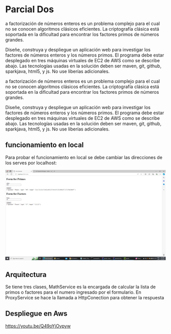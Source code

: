 # Parcial Dos

a factorización de números enteros es un problema complejo para el cual no se conocen algoritmos clásicos eficientes. La criptografía clásica está soportada en la dificultad para encontrar los factores primos de números grandes.

Diseñe, construya y despliegue un aplicación web para investigar los factores de números enteros y los números primos. El programa debe estar desplegado en tres máquinas virtuales de EC2 de AWS como se describe abajo. Las tecnologías usadas en la solución deben ser maven, git, github, sparkjava, html5, y js. No use liberías adicionales.

a factorización de números enteros es un problema complejo para el cual no se conocen algoritmos clásicos eficientes. La criptografía clásica está soportada en la dificultad para encontrar los factores primos de números grandes.

Diseñe, construya y despliegue un aplicación web para investigar los factores de números enteros y los números primos. El programa debe estar desplegado en tres máquinas virtuales de EC2 de AWS como se describe abajo. Las tecnologías usadas en la solución deben ser maven, git, github, sparkjava, html5, y js. No use liberías adicionales.

## funcionamiento en local

Para probar el funcionamiento en local se debe cambiar las direcciones de los serves por localhost:

![ aws](https://github.com/lgar000/parcialDosArep/blob/main/Imagenes/local.png)

## Arquitectura
Se tiene tres clases, MathService es la encargada de calcular la lista de primos o factores para el numero ingresado por el formulario. En ProxyService se hace la llamada a HttpConection para obtener la respuesta
## Despliegue en Aws

https://youtu.be/Q49oYjOvpyw
